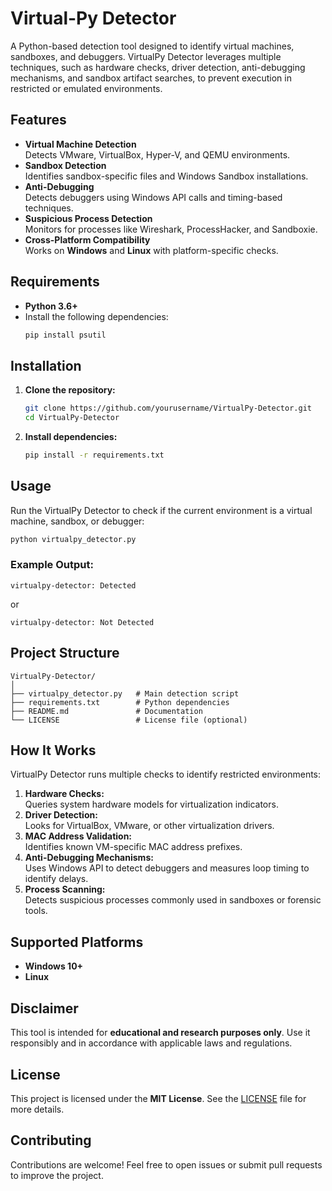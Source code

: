 # Virtual-Py Detector
A Python-based detection tool designed to identify virtual machines, sandboxes, and debuggers. VirtualPy Detector leverages multiple techniques, such as hardware checks, driver detection, anti-debugging mechanisms, and sandbox artifact searches, to prevent execution in restricted or emulated environments.

## Features
- **Virtual Machine Detection**  
  Detects VMware, VirtualBox, Hyper-V, and QEMU environments.
- **Sandbox Detection**  
  Identifies sandbox-specific files and Windows Sandbox installations.
- **Anti-Debugging**  
  Detects debuggers using Windows API calls and timing-based techniques.
- **Suspicious Process Detection**  
  Monitors for processes like Wireshark, ProcessHacker, and Sandboxie.
- **Cross-Platform Compatibility**  
  Works on **Windows** and **Linux** with platform-specific checks.

## Requirements
- **Python 3.6+**
- Install the following dependencies:
  ```bash
  pip install psutil
  ```

## Installation
1. **Clone the repository:**  
   ```bash
   git clone https://github.com/yourusername/VirtualPy-Detector.git
   cd VirtualPy-Detector
   ```

2. **Install dependencies:**  
   ```bash
   pip install -r requirements.txt
   ```

## Usage
Run the VirtualPy Detector to check if the current environment is a virtual machine, sandbox, or debugger:
```bash
python virtualpy_detector.py
```

### Example Output:
```
virtualpy-detector: Detected
```
or  
```
virtualpy-detector: Not Detected
```

## Project Structure
```
VirtualPy-Detector/
│
├── virtualpy_detector.py   # Main detection script
├── requirements.txt        # Python dependencies
├── README.md               # Documentation
└── LICENSE                 # License file (optional)
```

## How It Works
VirtualPy Detector runs multiple checks to identify restricted environments:

1. **Hardware Checks:**  
   Queries system hardware models for virtualization indicators.
2. **Driver Detection:**  
   Looks for VirtualBox, VMware, or other virtualization drivers.
3. **MAC Address Validation:**  
   Identifies known VM-specific MAC address prefixes.
4. **Anti-Debugging Mechanisms:**  
   Uses Windows API to detect debuggers and measures loop timing to identify delays.
5. **Process Scanning:**  
   Detects suspicious processes commonly used in sandboxes or forensic tools.

## Supported Platforms
- **Windows 10+**
- **Linux**

## Disclaimer
This tool is intended for **educational and research purposes only**. Use it responsibly and in accordance with applicable laws and regulations.

## License
This project is licensed under the **MIT License**. See the [LICENSE](LICENSE) file for more details.

## Contributing
Contributions are welcome! Feel free to open issues or submit pull requests to improve the project.

